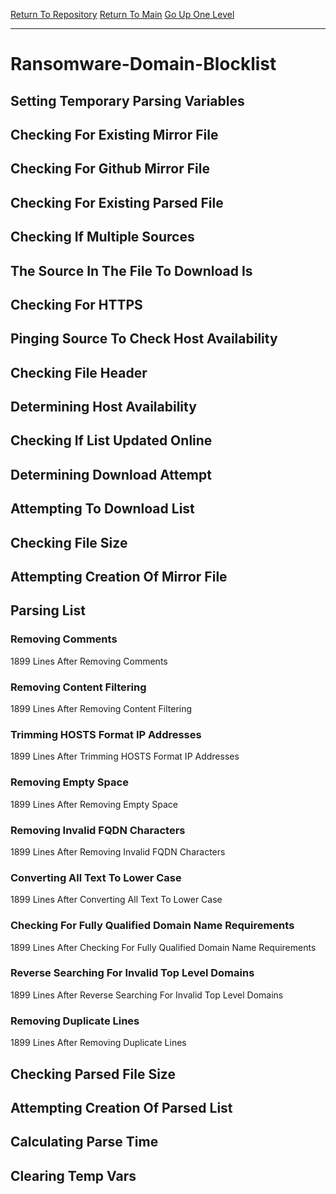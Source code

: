 [Return To Repository](https://github.com/deathbybandaid/piholeparser/)
[Return To Main](https://github.com/deathbybandaid/piholeparser/blob/master/RecentRunLogs/Mainlog.md)
[Go Up One Level](https://github.com/deathbybandaid/piholeparser/blob/master/RecentRunLogs/TopLevelScripts/30-Processing-External-Blacklists.md)
____________________________________
# Ransomware-Domain-Blocklist
## Setting Temporary Parsing Variables
## Checking For Existing Mirror File
## Checking For Github Mirror File
## Checking For Existing Parsed File
## Checking If Multiple Sources
## The Source In The File To Download Is
## Checking For HTTPS
## Pinging Source To Check Host Availability
## Checking File Header
## Determining Host Availability
## Checking If List Updated Online
## Determining Download Attempt
## Attempting To Download List
## Checking File Size
## Attempting Creation Of Mirror File
## Parsing List
### Removing Comments
1899 Lines After Removing Comments
### Removing Content Filtering
1899 Lines After Removing Content Filtering
### Trimming HOSTS Format IP Addresses
1899 Lines After Trimming HOSTS Format IP Addresses
### Removing Empty Space
1899 Lines After Removing Empty Space
### Removing Invalid FQDN Characters
1899 Lines After Removing Invalid FQDN Characters
### Converting All Text To Lower Case
1899 Lines After Converting All Text To Lower Case
### Checking For Fully Qualified Domain Name Requirements
1899 Lines After Checking For Fully Qualified Domain Name Requirements
### Reverse Searching For Invalid Top Level Domains
1899 Lines After Reverse Searching For Invalid Top Level Domains
### Removing Duplicate Lines
1899 Lines After Removing Duplicate Lines
## Checking Parsed File Size
## Attempting Creation Of Parsed List
## Calculating Parse Time
## Clearing Temp Vars
